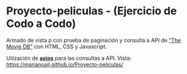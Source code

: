 # Proyecto-peliculas - (Ejercicio de Codo a Codo)
Armado de vista p con prueba de paginación y consulta a API de <a href="https://developer.themoviedb.org/docs">"The Movie DB"</a> con HTML, CSS y Javascript.

Uilización de <strong><a href="https://axios-http.com/docs/intro">axios</a></strong> para las consultas a API.
Vista: https://marianoajl.github.io/Proyecto-peliculas/
